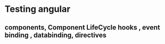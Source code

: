 # Testing angular
## components, Component LifeCycle hooks , event binding , databinding, directives
